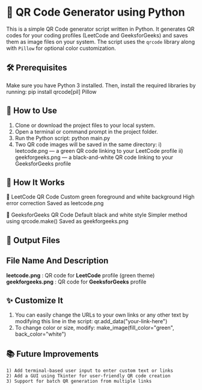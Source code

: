 # 📱 QR Code Generator using Python

This is a simple QR Code generator script written in Python. It generates QR codes for your coding profiles (LeetCode and GeeksforGeeks) and saves them as image files on your system. The script uses the `qrcode` library along with `Pillow` for optional color customization.

## 🛠️ Prerequisites
Make sure you have Python 3 installed. Then, install the required libraries by running:
pip install qrcode[pil] Pillow

## 🚀 How to Use
1) Clone or download the project files to your local system.
2) Open a terminal or command prompt in the project folder.
3) Run the Python script:
     python main.py
4) Two QR code images will be saved in the same directory:
   i) leetcode.png — a green QR code linking to your LeetCode profile
  ii) geekforgeeks.png — a black-and-white QR code linking to your GeeksforGeeks profile
## 🧠 How It Works
🔹 LeetCode QR Code
    Custom green foreground and white background
    High error correction
    Saved as leetcode.png
    
🔹 GeeksforGeeks QR Code
    Default black and white style
    Simpler method using qrcode.make()
    Saved as geekforgeeks.png
    
##  📁 Output Files
## File Name And Description
**leetcode.png** : QR code for **LeetCode** profile (green theme)
**geekforgeeks.png** : QR code for **GeeksforGeeks** profile

## ✨ Customize It
1) You can easily change the URLs to your own links or any other text by modifying this line in the script:
    qr.add_data("your-link-here")
2) To change color or size, modify:
    make_image(fill_color="green", back_color="white")

##  📚 Future Improvements
    1) Add terminal-based user input to enter custom text or links
    2) Add a GUI using Tkinter for user-friendly QR code creation
    3) Support for batch QR generation from multiple links




